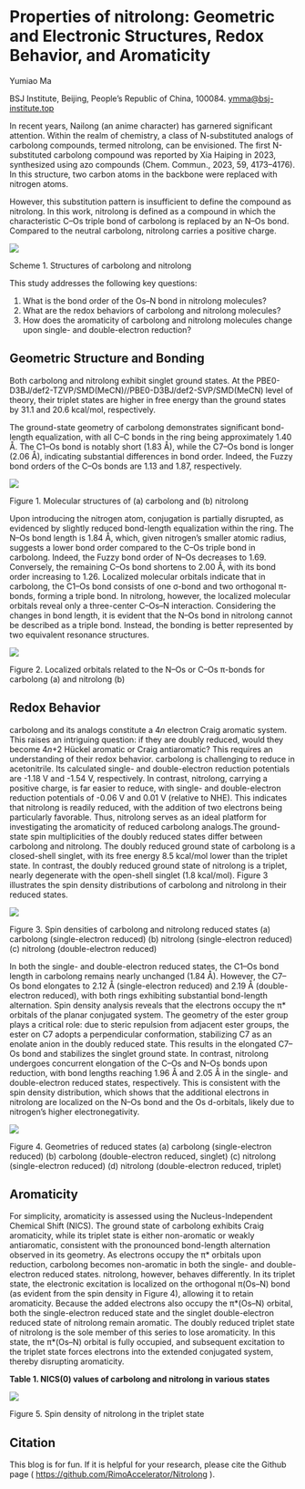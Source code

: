 ﻿# Properties of nitrolong: Geometric and Electronic Structures, Redox Behavior, and Aromaticity

Yumiao Ma

BSJ Institute, Beijing, People’s Republic of China, 100084. <ymma@bsj-institute.top>



In recent years, Nailong (an anime character) has garnered significant attention. Within the realm of chemistry, a class of N-substituted analogs of carbolong compounds, termed nitrolong, can be envisioned. The first N-substituted carbolong compound was reported by Xia Haiping in 2023, synthesized using azo compounds (Chem. Commun., 2023, 59, 4173–4176). In this structure, two carbon atoms in the backbone were replaced with nitrogen atoms.

However, this substitution pattern is insufficient to define the compound as nitrolong. In this work, nitrolong is defined as a compound in which the characteristic C–Os triple bond of carbolong is replaced by an N–Os bond. Compared to the neutral carbolong, nitrolong carries a positive charge.

![](figures\1.png)

Scheme 1. Structures of carbolong and nitrolong

This study addresses the following key questions:

1. What is the bond order of the Os–N bond in nitrolong molecules?
2. What are the redox behaviors of carbolong and nitrolong molecules?
3. How does the aromaticity of carbolong and nitrolong molecules change upon single- and double-electron reduction?

## Geometric Structure and Bonding

Both carbolong and nitrolong exhibit singlet ground states. At the PBE0-D3BJ/def2-TZVP/SMD(MeCN)//PBE0-D3BJ/def2-SVP/SMD(MeCN) level of theory, their triplet states are higher in free energy than the ground states by 31.1 and 20.6 kcal/mol, respectively.

The ground-state geometry of carbolong demonstrates significant bond-length equalization, with all C–C bonds in the ring being approximately 1.40 Å. The C1–Os bond is notably short (1.83 Å), while the C7–Os bond is longer (2.06 Å), indicating substantial differences in bond order. Indeed, the Fuzzy bond orders of the C–Os bonds are 1.13 and 1.87, respectively.

![](figures\2.png)

Figure 1. Molecular structures of (a) carbolong and (b) nitrolong

Upon introducing the nitrogen atom, conjugation is partially disrupted, as evidenced by slightly reduced bond-length equalization within the ring. The N–Os bond length is 1.84 Å, which, given nitrogen’s smaller atomic radius, suggests a lower bond order compared to the C–Os triple bond in carbolong. Indeed, the Fuzzy bond order of N–Os decreases to 1.69. Conversely, the remaining C–Os bond shortens to 2.00 Å, with its bond order increasing to 1.26. Localized molecular orbitals indicate that in carbolong, the C1–Os bond consists of one σ-bond and two orthogonal π-bonds, forming a triple bond. In nitrolong, however, the localized molecular orbitals reveal only a three-center C–Os–N interaction. Considering the changes in bond length, it is evident that the N–Os bond in nitrolong cannot be described as a triple bond. Instead, the bonding is better represented by two equivalent resonance structures.

![](figures\3.png)

Figure 2. Localized orbitals related to the N–Os or C–Os π-bonds for carbolong (a) and nitrolong (b)

## Redox Behavior

carbolong and its analogs constitute a 4*n* electron Craig aromatic system. This raises an intriguing question: if they are doubly reduced, would they become 4*n*+2 Hückel aromatic or Craig antiaromatic? This requires an understanding of their redox behavior. carbolong is challenging to reduce in acetonitrile. Its calculated single- and double-electron reduction potentials are -1.18 V and -1.54 V, respectively. In contrast, nitrolong, carrying a positive charge, is far easier to reduce, with single- and double-electron reduction potentials of -0.06 V and 0.01 V (relative to NHE). This indicates that nitrolong is readily reduced, with the addition of two electrons being particularly favorable. Thus, nitrolong serves as an ideal platform for investigating the aromaticity of reduced carbolong analogs.The ground-state spin multiplicities of the doubly reduced states differ between carbolong and nitrolong. The doubly reduced ground state of carbolong is a closed-shell singlet, with its free energy 8.5 kcal/mol lower than the triplet state. In contrast, the doubly reduced ground state of nitrolong is a triplet, nearly degenerate with the open-shell singlet (1.8 kcal/mol). Figure 3 illustrates the spin density distributions of carbolong and nitrolong in their reduced states.

![](figures\4.png)

Figure 3. Spin densities of carbolong and nitrolong reduced states (a) carbolong (single-electron reduced) (b) nitrolong (single-electron reduced) (c) nitrolong (double-electron reduced)

In both the single- and double-electron reduced states, the C1–Os bond length in carbolong remains nearly unchanged (1.84 Å). However, the C7–Os bond elongates to 2.12 Å (single-electron reduced) and 2.19 Å (double-electron reduced), with both rings exhibiting substantial bond-length alternation. Spin density analysis reveals that the electrons occupy the π\* orbitals of the planar conjugated system. The geometry of the ester group plays a critical role: due to steric repulsion from adjacent ester groups, the ester on C7 adopts a perpendicular conformation, stabilizing C7 as an enolate anion in the doubly reduced state. This results in the elongated C7–Os bond and stabilizes the singlet ground state. In contrast, nitrolong undergoes concurrent elongation of the C–Os and N–Os bonds upon reduction, with bond lengths reaching 1.96 Å and 2.05 Å in the single- and double-electron reduced states, respectively. This is consistent with the spin density distribution, which shows that the additional electrons in nitrolong are localized on the N–Os bond and the Os d-orbitals, likely due to nitrogen’s higher electronegativity.

![](figures\5.png)

Figure 4. Geometries of reduced states (a) carbolong (single-electron reduced) (b) carbolong (double-electron reduced, singlet) (c) nitrolong (single-electron reduced) (d) nitrolong (double-electron reduced, triplet)

## Aromaticity

For simplicity, aromaticity is assessed using the Nucleus-Independent Chemical Shift (NICS). The ground state of carbolong exhibits Craig aromaticity, while its triplet state is either non-aromatic or weakly antiaromatic, consistent with the pronounced bond-length alternation observed in its geometry. As electrons occupy the π\* orbitals upon reduction, carbolong becomes non-aromatic in both the single- and double-electron reduced states. nitrolong, however, behaves differently. In its triplet state, the electronic excitation is localized on the orthogonal π(Os–N) bond (as evident from the spin density in Figure 4), allowing it to retain aromaticity. Because the added electrons also occupy the π\*(Os–N) orbital, both the single-electron reduced state and the singlet double-electron reduced state of nitrolong remain aromatic. The doubly reduced triplet state of nitrolong is the sole member of this series to lose aromaticity. In this state, the π\*(Os–N) orbital is fully occupied, and subsequent excitation to the triplet state forces electrons into the extended conjugated system, thereby disrupting aromaticity.



**Table 1. NICS(0) values of carbolong and nitrolong in various states**

![](figures\6.png)



Figure 5. Spin density of nitrolong in the triplet state

## Citation

This blog is for fun. If it is helpful for your research, please cite the Github page ( https://github.com/RimoAccelerator/Nitrolong ).
